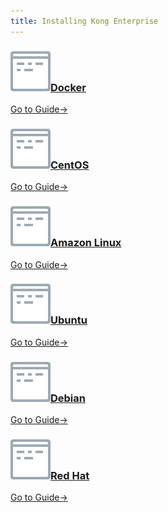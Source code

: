 ```yaml
---
title: Installing Kong Enterprise
---
```


<div class="docs-grid">
  <div class="docs-grid-block">
    <h3><img src="/assets/images/icons/documentation/icn-window.svg" /><a href="/enterprise/{{page.kong_version}}/deployment/installation/docker">Docker</a></h3>
    <p></p>
    <a href="/enterprise/{{page.kong_version}}/deployment/installation/docker">Go to Guide&rarr;</a>
  </div>

  <div class="docs-grid-block">
    <h3><img src="/assets/images/icons/documentation/icn-window.svg" /><a href="/enterprise/{{page.kong_version}}/deployment/installation/centos">CentOS</a></h3>
    <p></p>
    <a href="/enterprise/{{page.kong_version}}/deployment/installation/centos">Go to Guide&rarr;</a>
  </div>

  <div class="docs-grid-block">
    <h3><img src="/assets/images/icons/documentation/icn-window.svg" /><a href="/enterprise/{{page.kong_version}}/deployment/installation/amazon-linux">Amazon Linux</a></h3>
    <p></p>
    <a href="/enterprise/{{page.kong_version}}/deployment/installation/amazon-linux">Go to Guide&rarr;</a>
  </div>

  <div class="docs-grid-block">
    <h3><img src="/assets/images/icons/documentation/icn-window.svg" /><a href="/enterprise/{{page.kong_version}}/deployment/installation/ubuntu">Ubuntu</a></h3>
    <p></p>
    <a href="/enterprise/{{page.kong_version}}/deployment/installation/ubuntu">Go to Guide&rarr;</a>
  </div>
  
  <div class="docs-grid-block">
    <h3><img src="/assets/images/icons/documentation/icn-window.svg" /><a href="/enterprise/{{page.kong_version}}/deployment/installation/debian">Debian</a></h3>
    <p></p>
    <a href="/enterprise/{{page.kong_version}}/deployment/installation/debian">Go to Guide&rarr;</a>
  </div>

  <div class="docs-grid-block">
    <h3><img src="/assets/images/icons/documentation/icn-window.svg" /><a href="/enterprise/{{page.kong_version}}/deployment/installation/red-hat">Red Hat</a></h3>
    <p></p>
    <a href="/enterprise/{{page.kong_version}}/deployment/installation/red-hat">Go to Guide&rarr;</a>
  </div>
</div>

